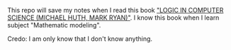 This repo will save my notes when I read this book ["LOGIC IN COMPUTER SCIENCE (MICHAEL HUTH, MARK RYAN)"]( https://github.com/LiuQBinh/LOGIC-IN-COMPUTER-SCIENCE-Modelling-and-Reasoning-about-Systems/blob/main/Huth%20and%20Ryan%20-%20Logic%20in%20computer%20science_%20modelling%20and%20reasoning%20about%20systems-Cambridge%20University%20Press%20(2004).pdf).
I know this book when I learn subject "Mathematic modeling".


Credo: I am only know that I don't know anything.
